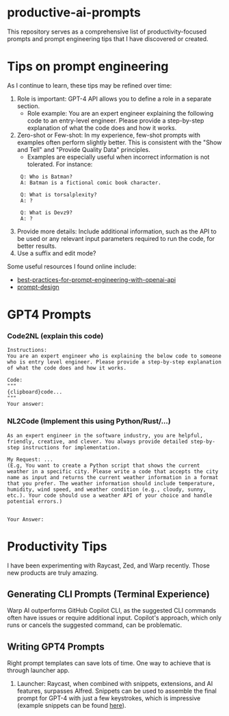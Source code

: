 # productive-ai-prompts
This repository serves as a comprehensive list of productivity-focused prompts and prompt engineering tips that I have discovered or created.

# Tips on prompt engineering
As I continue to learn, these tips may be refined over time:

1. Role is important: GPT-4 API allows you to define a role in a separate section.
   - Role example: You are an expert engineer explaining the following code to an entry-level engineer. Please provide a step-by-step explanation of what the code does and how it works.
2. Zero-shot or Few-shot: In my experience, few-shot prompts with examples often perform slightly better. This is consistent with the "Show and Tell" and "Provide Quality Data" principles.
   - Examples are especially useful when incorrect information is not tolerated. For instance:
   ```
    Q: Who is Batman?
    A: Batman is a fictional comic book character.

    Q: What is torsalplexity?
    A: ?

    Q: What is Devz9?
    A: ?
   ```
3. Provide more details: Include additional information, such as the API to be used or any relevant input parameters required to run the code, for better results.
4. Use a suffix and edit mode?

Some useful resources I found online include:
- [best-practices-for-prompt-engineering-with-openai-api](https://help.openai.com/en/articles/6654000-best-practices-for-prompt-engineering-with-openai-api)
- [prompt-design](https://platform.openai.com/docs/guides/completion/prompt-design)

# GPT4 Prompts
### Code2NL (explain this code)
```
Instructions:
You are an expert engineer who is explaining the below code to someone who is entry level engineer. Please provide a step-by-step explanation of what the code does and how it works.

Code:
"""
{clipboard}code...
"""
Your answer:
```
### NL2Code (Implement this using Python/Rust/...)
```
As an expert engineer in the software industry, you are helpful, friendly, creative, and clever. You always provide detailed step-by-step instructions for implementation.

My Request: ...
(E.g, You want to create a Python script that shows the current weather in a specific city. Please write a code that accepts the city name as input and returns the current weather information in a format that you prefer. The weather information should include temperature, humidity, wind speed, and weather condition (e.g., cloudy, sunny, etc.). Your code should use a weather API of your choice and handle potential errors.)


Your Answer: 
```

# Productivity Tips
I have been experimenting with Raycast, Zed, and Warp recently. Those new products are truly amazing.
## Generating CLI Prompts (Terminal Experience)

Warp AI outperforms GitHub Copilot CLI, as the suggested CLI commands often have issues or require additional input. Copilot's approach, which only runs or cancels the suggested command, can be problematic.
## Writing GPT4 Prompts
Right prompt templates can save lots of time. One way to achieve that is through launcher app.
1. Launcher: Raycast, when combined with snippets, extensions, and AI features, surpasses Alfred. Snippets can be used to assemble the final prompt for GPT-4 with just a few keystrokes, which is impressive (example snippets can be found [here](raycast/raycast-snippets.json)). 
